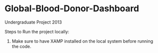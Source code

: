 # Global-Blood-Donor-Dashboard
Undergraduate Project 2013


Steps to Run the project locally:

1. Make sure to have XAMP installed on the local system before running the code.
